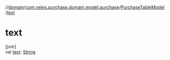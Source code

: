 //[domain](../../../index.md)/[com.veles.purchase.domain.model.purchase](../index.md)/[PurchaseTableModel](index.md)/[text](text.md)

# text

[jvm]\
val [text](text.md): [String](https://kotlinlang.org/api/latest/jvm/stdlib/kotlin/-string/index.html)
